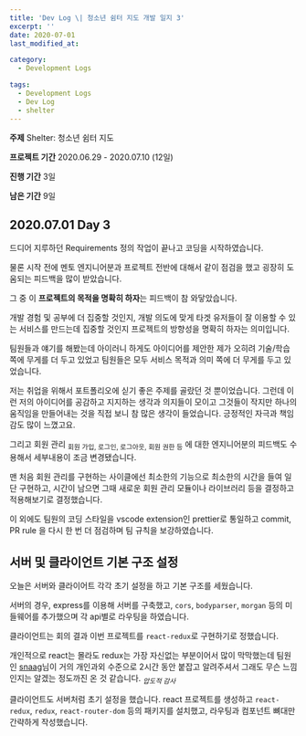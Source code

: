 ```yaml
---
title: 'Dev Log \| 청소년 쉼터 지도 개발 일지 3'
excerpt: ''
date: 2020-07-01
last_modified_at:

category:
  - Development Logs

tags:
  - Development Logs
  - Dev Log
  - shelter
---
```


**주제** Shelter: 청소년 쉼터 지도

**프로젝트 기간** 2020.06.29 - 2020.07.10 (12일)

**진행 기간** 3일

**남은 기간** 9일



## 2020.07.01 Day 3
드디어 지루하던 Requirements 정의 작업이 끝나고 코딩을 시작하였습니다.

물론 시작 전에 멘토 엔지니어분과 프로젝트 전반에 대해서 같이 점검을 했고 굉장히 도움되는 피드백을 많이 받았습니다.

그 중 이 **프로젝트의 목적을 명확히 하자**는 피드백이 참 와닿았습니다.

개발 경험 및 공부에 더 집중할 것인지, 개발 의도에 맞게 타겟 유저들이 잘 이용할 수 있는 서비스를 만드는데 집중할 것인지 프로젝트의 방향성을 명확히 하자는 의미입니다.

팀원들과 얘기를 해봤는데 아이러니 하게도 아이디어를 제안한 제가 오히려 기술/학습 쪽에 무게를 더 두고 있었고 팀원들은 모두 서비스 목적과 의미 쪽에 더 무게를 두고 있었습니다.

저는 취업을 위해서 포트폴리오에 싣기 좋은 주제를 골랐던 것 뿐이었습니다.
그런데 이런 저의 아이디어를 공감하고 지지하는 생각과 의지들이 모이고 그것들이 작지만 하나의 움직임을 만들어내는 것을 직접 보니 참 많은 생각이 들었습니다.
긍정적인 자극과 책임감도 많이 느꼈고요.

그리고 회원 관리 <sub>회원 가입, 로그인, 로그아웃, 회원 권한 등</sub> 에 대한 엔지니어분의 피드백도 수용해서 세부내용이 조금 변경됐습니다.

맨 처음 회원 관리를 구현하는 사이클에선 최소한의 기능으로 최소한의 시간을 들여 일단 구현하고, 시간이 남으면 그때 새로운 회원 관리 모듈이나 라이브러리 등을 결정하고 적용해보기로 결정했습니다.

이 외에도 팀원의 코딩 스타일을 vscode extension인 prettier로 통일하고 commit, PR rule 을 다시 한 번 더 점검하며 팀 규칙을 보강하였습니다.



## 서버 및 클라이언트 기본 구조 설정
오늘은 서버와 클라이어트 각각 초기 설정을 하고 기본 구조를 세웠습니다.

서버의 경우, express를 이용해 서버를 구축했고, `cors`, `bodyparser`, `morgan` 등의 미들웨어를 추가했으며 각 api별로 라우팅을 하였습니다.

클라이언트는 회의 결과 이번 프로젝트를 `react-redux`로 구현하기로 정했습니다.

개인적으로 react는 몰라도 redux는 가장 자신없는 부분이어서 많이 막막했는데 팀원인 [snaag](https://github.com/snaag)님이 거의 개인과외 수준으로 2시간 동안 붙잡고 알려주셔서 그래도 무슨 느낌인지는 알겠는 정도까진 온 것 같습니다. <sub>*압도적 감사*</sub>

클라이언트도 서버처럼 초기 설정을 했습니다. react 프로젝트를 생성하고 `react-redux`, `redux`, `react-router-dom` 등의 패키지를 설치했고, 라우팅과 컴포넌트 뼈대만 간략하게 작성했습니다.